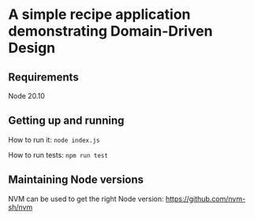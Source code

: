 # A simple recipe application demonstrating Domain-Driven Design

## Requirements
Node 20.10

## Getting up and running
How to run it:
`node index.js`

How to run tests:
`npm run test`

## Maintaining Node versions
NVM can be used to get the right Node version:
https://github.com/nvm-sh/nvm
